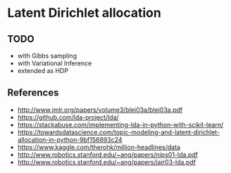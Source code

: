# Latent Dirichlet allocation

## TODO

- with Gibbs sampling
- with Variational Inference
- extended as HDP

## References

- http://www.jmlr.org/papers/volume3/blei03a/blei03a.pdf
- https://github.com/lda-project/lda/
- https://stackabuse.com/implementing-lda-in-python-with-scikit-learn/
- https://towardsdatascience.com/topic-modeling-and-latent-dirichlet-allocation-in-python-9bf156893c24
- https://www.kaggle.com/therohk/million-headlines/data
- http://www.robotics.stanford.edu/~ang/papers/nips01-lda.pdf
- http://www.robotics.stanford.edu/~ang/papers/jair03-lda.pdf